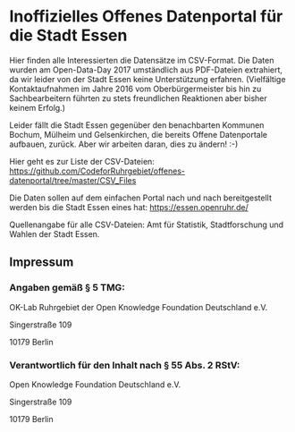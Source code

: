# Inoffizielles Offenes Datenportal für die Stadt Essen

Hier finden alle Interessierten die Datensätze im CSV-Format. Die Daten wurden am Open-Data-Day 2017 umständlich aus PDF-Dateien extrahiert, da wir leider von der Stadt Essen keine Unterstützung erfahren. (Vielfältige Kontaktaufnahmen im Jahre 2016 vom Oberbürgermeister bis hin zu Sachbearbeitern führten zu stets freundlichen Reaktionen aber bisher keinem Erfolg.) 

Leider fällt die Stadt Essen gegenüber den benachbarten Kommunen Bochum, Mülheim und Gelsenkirchen, die bereits Offene Datenportale aufbauen, zurück. Aber wir arbeiten daran, dies zu ändern! :-)

Hier geht es zur Liste der CSV-Dateien: https://github.com/CodeforRuhrgebiet/offenes-datenportal/tree/master/CSV_Files

Die Daten sollen auf dem einfachen Portal nach und nach bereitgestellt werden bis die Stadt Essen eines hat: https://essen.openruhr.de/

Quellenangabe für alle CSV-Dateien: Amt für Statistik, Stadtforschung und Wahlen der Stadt Essen.    

###  

###  

###  


## Impressum
### Angaben gemäß § 5 TMG:

OK-Lab Ruhrgebiet der Open Knowledge Foundation Deutschland e.V.

Singerstraße 109

10179 Berlin

### Verantwortlich für den Inhalt nach § 55 Abs. 2 RStV:

Open Knowledge Foundation Deutschland e.V.

Singerstraße 109

10179 Berlin

